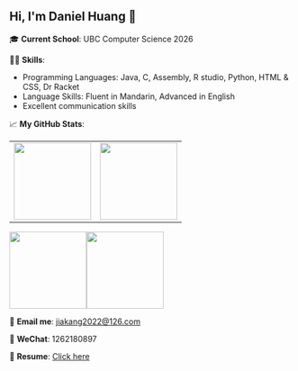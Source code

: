 ## Hi, I'm Daniel Huang 👋

🎓 **Current School**: UBC Computer Science 2026

👨‍💻 **Skills**:
- Programming Languages: Java, C, Assembly, R studio, Python, HTML & CSS, Dr Racket
- Language Skills: Fluent in Mandarin, Advanced in English
- Excellent communication skills

📈 **My GitHub Stats**:

<table>
  <tr>
    <td>
      <img align="" height="137px" src="https://github-readme-stats.vercel.app/api?username=DanielHuangjiakang&hide_title=true&hide_border=true&show_icons=true&include_all_commits=true&line_height=21&bg_color=0,EC6C6C,FFD479,FFFC79,73FA79&theme=graywhite&locale=en" />
    </td>
    <td>
      <img align="" height="137px" src="https://github-readme-stats.vercel.app/api/top-langs/?username=DanielHuangjiakang&hide_title=true&hide_border=true&layout=compact&bg_color=0,73FA79,73FDFF,D783FF&theme=graywhite&locale=en" />
    </td>
  </tr>
</table>

<img align="" height="137px" src="https://github-readme-stats.vercel.app/api?username=DanielHuangjiakang&hide_title=true&hide_border=true&show_icons=true&include_all_commits=true&line_height=21&bg_color=0,EC6C6C,FFD479,FFFC79,73FA79&theme=graywhite&locale=cn" /><img align="" height="137px" src="https://github-readme-stats.vercel.app/api/top-langs/?username=liyupi&hide_title=true&hide_border=true&layout=compact&bg_color=0,73FA79,73FDFF,D783FF&theme=graywhite&locale=cn" />

📧 **Email me**: jiakang2022@126.com

💬 **WeChat**: 1262180897

📝 **Resume**: [Click here](https://github.com/DanielHuangjiakang/DanielHuangjiakang/blob/main/Jiakang%20Huang-Resume.pdf)

<!--
**DanielHuangjiakang/DanielHuangjiakang** is a ✨ _special_ ✨ repository because its `README.md` (this file) appears on your GitHub profile.

Here are some ideas to get you started:

- 🔭 I’m currently working on ...
- 🌱 I’m currently learning ...
- 👯 I’m looking to collaborate on ...
- 🤔 I’m looking for help with ...
- 💬 Ask me about ...
- 📫 How to reach me: ...
- 😄 Pronouns: ...
- ⚡ Fun fact: ...
-->
